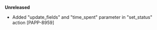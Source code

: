 **Unreleased**
* Added "update_fields" and "time_spent" parameter in "set_status" action [PAPP-8959]